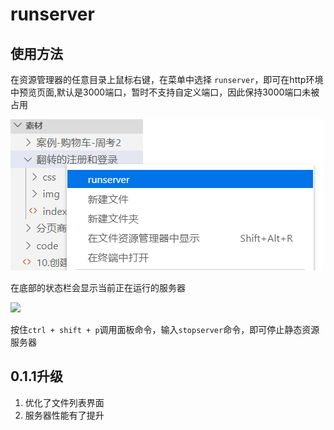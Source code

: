 # runserver

## 使用方法

在资源管理器的任意目录上鼠标右键，在菜单中选择 `runserver`，即可在http环境中预览页面,默认是3000端口，暂时不支持自定义端口，因此保持3000端口未被占用

![](./img/1.png)

在底部的状态栏会显示当前正在运行的服务器

![](./img.2.png)

按住`ctrl + shift + p`调用面板命令，输入`stopserver`命令，即可停止静态资源服务器

## 0.1.1升级
1. 优化了文件列表界面
2. 服务器性能有了提升
